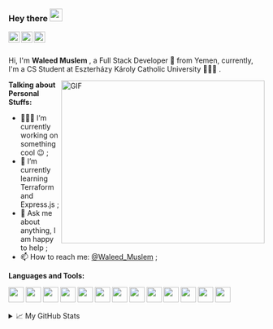 ### Hey there <img src="https://media.giphy.com/media/hvRJCLFzcasrR4ia7z/giphy.gif" width="25px">
<a href="https://www.linkedin.com/in/waleedmuslem/">
  <img align="left" alt="waleed's LinkdeIN" width="22px" src="https://cdn-icons-png.flaticon.com/512/174/174857.png" />
</a>
<a href="mailto: waleedmosllm2020@gmail.com">
  <img align="left" alt="waleed's Email" width="22px" src="https://cdn4.iconfinder.com/data/icons/social-media-logos-6/512/112-gmail_email_mail-512.png" />
</a>
<a href="https://discord.com/users/906537751824990248">
  <img align="left" alt="waleed's Discord" width="22px" src="https://cdn-icons-png.flaticon.com/512/3670/3670157.png" />
</a>


<br />

<br />

Hi, I'm **Waleed Muslem** , a Full Stack Developer 🚀 from Yemen, currently, I'm a CS Student at Eszterházy Károly Catholic University 🙍🏽‍♂️ .

  <img align="right" alt="GIF" src="https://github.com/abhisheknaiidu/abhisheknaiidu/blob/master/code.gif?raw=true" width="400" height="320" />
  
**Talking about Personal Stuffs:**

- 👨🏽‍💻 I’m currently working on something cool :wink: ;
- 🌱 I’m currently learning Terraform and Express.js ; 
- 💬 Ask me about anything, I am happy to help ;
- 📫 How to reach me: [@Waleed_Muslem](https://www.linkedin.com/in/waleedmuslem/) ;

**Languages and Tools:**  

<code><img height="30" src="https://user-images.githubusercontent.com/25181517/183897015-94a058a6-b86e-4e42-a37f-bf92061753e5.png"></code>
<code><img height="30" src="https://user-images.githubusercontent.com/25181517/183568594-85e280a7-0d7e-4d1a-9028-c8c2209e073c.png"></code>
<code><img height="30" src="https://user-images.githubusercontent.com/25181517/183859966-a3462d8d-1bc7-4880-b353-e2cbed900ed6.png"></code>
<code><img height="30" src="https://user-images.githubusercontent.com/25181517/183345121-36788a6e-5462-424a-be67-af1ebeda79a2.png"></code>
<code><img height="30" src="https://user-images.githubusercontent.com/25181517/192109061-e138ca71-337c-4019-8d42-4792fdaa7128.png"></code>
<code><img height="30" src="https://user-images.githubusercontent.com/25181517/192108372-f71d70ac-7ae6-4c0d-8395-51d8870c2ef0.png"></code>
<code><img height="30" src="https://user-images.githubusercontent.com/25181517/117447155-6a868a00-af3d-11eb-9cfe-245df15c9f3f.png"></code>
<code><img height="30" src="https://user-images.githubusercontent.com/25181517/121405384-444d7300-c95d-11eb-959f-913020d3bf90.png"></code>
<code><img height="30" src="https://user-images.githubusercontent.com/25181517/117201156-9a724800-adec-11eb-9a9d-3cd0f67da4bc.png"></code>
<code><img height="30" src="https://user-images.githubusercontent.com/25181517/183423507-c056a6f9-1ba8-4312-a350-19bcbc5a8697.png"></code>
<code><img height="30" src="https://user-images.githubusercontent.com/25181517/183570228-6a040b9f-3ddf-47a2-a201-743121dac664.png"></code>
<code><img height="30" src="https://user-images.githubusercontent.com/25181517/117208740-bfb78400-adf5-11eb-97bb-09072b6bedfc.png"></code>
<code><img height="30" src="https://user-images.githubusercontent.com/25181517/183896128-ec99105a-ec1a-4d85-b08b-1aa1620b2046.png"></code>


<details>
<summary>📈 My GitHub Stats</summary>

<br />

<br />
<br />

<br />

<p align="center"> <img src="https://github-readme-stats.vercel.app/api?username=WaleedMuslem&show_icons=true&theme=gotham" alt="WaleedMuslem" />

</details>
